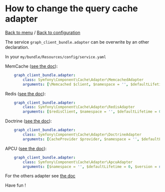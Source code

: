 How to change the query cache adapter
=====================================

[Back to menu](../README.md) / [Back to configuration](./bundle-configuration.md)

The service `graph_client_bundle.adapter` can be overwrite by an other declaration.

In your `my/bundle/Resources/config/service.yaml`

MemCache ([see the doc](http://api.symfony.com/3.3/Symfony/Component/Cache/Simple/MemcachedCache.html)):
```yml
    graph_client_bundle.adapter:
        class: Symfony\Component\Cache\Adapter\MemcachedAdapter
        arguments: [\Memcached $client, $namespace = '', $defaultLifetime = 0]
```

Redis ([see the doc](http://api.symfony.com/3.3/Symfony/Component/Cache/Simple/RedisCache.html)):
```yml
    graph_client_bundle.adapter:
        class: Symfony\Component\Cache\Adapter\RedisAdapter
        arguments: [$redisClient, $namespace = '', $defaultLifetime = 0]
```

Doctrine ([see the doc](http://api.symfony.com/3.3/Symfony/Component/Cache/Simple/DoctrineCache.html)):
```yml
    graph_client_bundle.adapter:
        class: Symfony\Component\Cache\Adapter\DoctrineAdapter
        arguments: [CacheProvider $provider, $namespace = '', $defaultLifetime = 0]
```

APCU ([see the doc](http://api.symfony.com/3.3/Symfony/Component/Cache/Simple/ApcuCache.html)):
```yml
    graph_client_bundle.adapter:
        class: Symfony\Component\Cache\Adapter\ApcuAdapter
        arguments: [$namespace = '', $defaultLifetime = 0, $version = null]
```

For the others adapter see [the doc](https://symfony.com/doc/current/components/cache.html)

Have fun !

